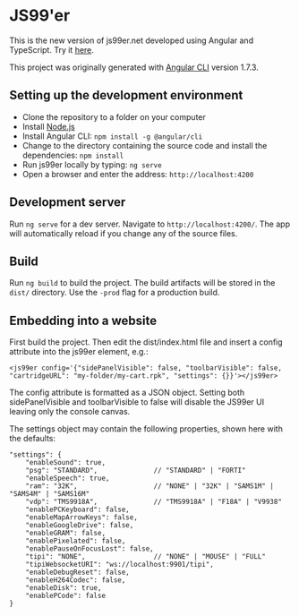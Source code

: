 # JS99'er

This is the new version of js99er.net developed using Angular and TypeScript. Try it [here](https://js99er.net).

This project was originally generated with [Angular CLI](https://github.com/angular/angular-cli) version 1.7.3.

## Setting up the development environment

* Clone the repository to a folder on your computer
* Install [Node.js](https://nodejs.org) 
* Install Angular CLI: ``npm install -g @angular/cli``
* Change to the directory containing the source code and install the dependencies: ``npm install``
* Run js99er locally by typing: ``ng serve``
* Open a browser and enter the address: ``http://localhost:4200``

## Development server

Run `ng serve` for a dev server. Navigate to `http://localhost:4200/`. The app will automatically reload if you change any of the source files.

## Build

Run `ng build` to build the project. The build artifacts will be stored in the `dist/` directory. Use the `-prod` flag for a production build.

## Embedding into a website

First build the project. Then edit the dist/index.html file and insert a config attribute into the js99er element, e.g.:

```
<js99er config='{"sidePanelVisible": false, "toolbarVisible": false, "cartridgeURL": "my-folder/my-cart.rpk", "settings": {}}'></js99er>
```

The config attribute is formatted as a JSON object. Setting both sidePanelVisible and toolbarVisible to false will disable the JS99er UI leaving only the console canvas.

The settings object may contain the following properties, shown here with the defaults:

```
"settings": {
    "enableSound": true,
    "psg": "STANDARD",              // "STANDARD" | "FORTI"
    "enableSpeech": true,
    "ram": "32K",                   // "NONE" | "32K" | "SAMS1M" | "SAMS4M" | "SAMS16M"
    "vdp": "TMS9918A",              // "TMS9918A" | "F18A" | "V9938"
    "enablePCKeyboard": false,
    "enableMapArrowKeys": false,
    "enableGoogleDrive": false,
    "enableGRAM": false,
    "enablePixelated": false,
    "enablePauseOnFocusLost": false,
    "tipi": "NONE",                 // "NONE" | "MOUSE" | "FULL"
    "tipiWebsocketURI": "ws://localhost:9901/tipi",
    "enableDebugReset": false,
    "enableH264Codec": false,
    "enableDisk": true,
    "enablePCode": false
}
```
